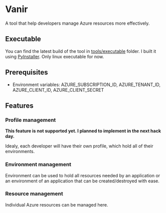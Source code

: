 # Vanir

A tool that help developers manage Azure resources more effectively.

## Executable
You can find the latest build of the tool in [tools/executable](tools/executable) folder. I built it using [PyInstaller](https://www.pyinstaller.org/). Only linux executable for now.

## Prerequisites
- Environment variables: AZURE_SUBSCRIPTION_ID, AZURE_TENANT_ID, AZURE_CLIENT_ID, AZURE_CLIENT_SECRET

## Features
### Profile management

**This feature is not supported yet. I planned to implement in the next hack day.**

Idealy, each developer will have their own profile, which hold all of their environments.

### Environment management

Environment can be used to hold all resources needed by an application or an environment of an application that can be created/destroyed with ease.

### Resource management

Individual Azure resources can be managed here.
